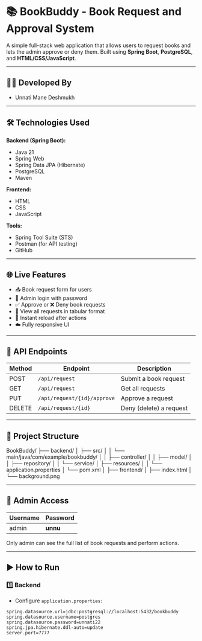 # 📚 BookBuddy - Book Request and Approval System

A simple full-stack web application that allows users to request books and lets the admin approve or deny them. Built using **Spring Boot**, **PostgreSQL**, and **HTML/CSS/JavaScript**.

---

## 🙋‍♀️ Developed By

- Unnati Mane Deshmukh

---

## 🛠️ Technologies Used

**Backend (Spring Boot):**
- Java 21
- Spring Web
- Spring Data JPA (Hibernate)
- PostgreSQL
- Maven

**Frontend:**
- HTML
- CSS
- JavaScript

**Tools:**
- Spring Tool Suite (STS)
- Postman (for API testing)
- GitHub

---

## 🌐 Live Features

- 📥 Book request form for users
- 🔐 Admin login with password
- ✅ Approve or ❌ Deny book requests
- 📄 View all requests in tabular format
- 🔁 Instant reload after actions
- ☁️ Fully responsive UI

---

## 🧾 API Endpoints

| Method | Endpoint                        | Description               |
|--------|----------------------------------|--------------------------|
| POST   | `/api/request`                  | Submit a book request     |
| GET    | `/api/request`                  | Get all requests          |
| PUT    | `/api/request/{id}/approve`     | Approve a request         |
| DELETE | `/api/request/{id}`             | Deny (delete) a request   |

---

## 📂 Project Structure
BookBuddy/
├── backend/
│ ├── src/
│ │ └── main/java/com/example/bookbuddy/
│ │ ├── controller/
│ │ ├── model/
│ │ ├── repository/
│ │ └── service/
│ ├── resources/
│ │ └── application.properties
│ └── pom.xml
│
├── frontend/
│ ├── index.html
│ └── background.png

---

## 🔐 Admin Access

| Username | Password |
|----------|----------|
| admin    | **unnu** |

Only admin can see the full list of book requests and perform actions.

---

## ▶ How to Run

### 1️⃣ Backend

- Configure `application.properties`:
```properties
spring.datasource.url=jdbc:postgresql://localhost:5432/bookbuddy
spring.datasource.username=postgres
spring.datasource.password=unnati22
spring.jpa.hibernate.ddl-auto=update
server.port=7777

